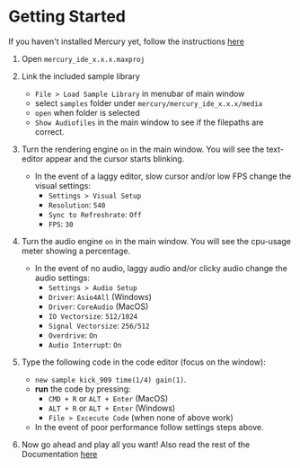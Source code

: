 # Getting Started

If you haven't installed Mercury yet, follow the instructions [here](../README.md#install)

1. Open `mercury_ide_x.x.x.maxproj`

2. Link the included sample library 
	- `File > Load Sample Library` in menubar of main window
	- select `samples` folder under `mercury/mercury_ide_x.x.x/media`
	- `open` when folder is selected
	- `Show Audiofiles` in the main window to see if the filepaths are correct.

3. Turn the rendering engine `on` in the main window. You will see the text-editor appear and the cursor starts blinking.
	- In the event of a laggy editor, slow cursor and/or low FPS change the visual settings:
		- `Settings > Visual Setup`
		- `Resolution`: `540`
		- `Sync to Refreshrate`: `Off`
		- `FPS`: `30`

4. Turn the audio engine `on` in the main window. You will see the cpu-usage meter showing a percentage.
	- In the event of no audio, laggy audio and/or clicky audio change the audio settings:
		- `Settings > Audio Setup`
		- `Driver`: `Asio4All` (Windows)
		- `Driver`: `CoreAudio` (MacOS)
		- `IO Vectorsize`: `512/1024`
		- `Signal Vectorsize`: `256/512`
		- `Overdrive`: `On`
		- `Audio Interrupt`: `On`

5. Type the following code in the code editor (focus on the window):
	- `new sample kick_909 time(1/4) gain(1)`. 
	- **run** the code by pressing:
		- `CMD + R` or `ALT + Enter` (MacOS)
		- `ALT + R` or `ALT + Enter` (Windows)
		- `File > Excecute Code` (when none of above work)
	- In the event of poor performance follow settings steps above.

6. Now go ahead and play all you want! Also read the rest of the Documentation [here](./README.md)